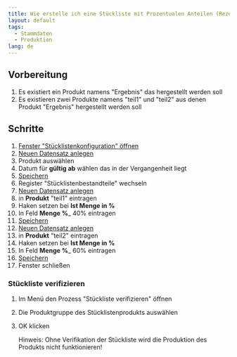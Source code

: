 ```yaml
---
title: Wie erstelle ich eine Stückliste mit Prozentualen Anteilen (Rezept) ?
layout: default
tags:
  - Stammdaten
  - Produktion
lang: de
---
```

## Vorbereitung
1. Es existiert ein Produkt namens "Ergebnis" das hergestellt werden soll
1. Es existieren zwei Produkte namens "teil1" und "teil2" aus denen Produkt "Ergebnis"  hergestellt werden soll


## Schritte
1. [Fenster "Stücklistenkonfiguration" öffnen](Wie_finde_und_öffne_ich_ein_Fenster)
1. [Neuen Datensatz anlegen](Wie_lege_ich_einen_neuen_datensatz_an)
1. Produkt auswählen
1. Datum für **gültig ab** wählen das in der Vergangenheit liegt
1. [Speichern](Wie_lege_ich_einen_neuen_datensatz_an)
1. Register "Stücklistenbestandteile" wechseln
1. [Neuen Datensatz anlegen](Wie_lege_ich_einen_neuen_datensatz_an)
1. in **Produkt** "teil1" eintragen
1. Haken setzen bei **Ist Menge in %**
1. In Feld **Menge %**_ 40% eintragen
1. [Speichern](Wie_lege_ich_einen_neuen_datensatz_an)
1. [Neuen Datensatz anlegen](Wie_lege_ich_einen_neuen_datensatz_an)
1. in **Produkt** "teil2" eintragen
1. Haken setzen bei **Ist Menge in %**
1. In Feld **Menge %**_ 60% eintragen
1. [Speichern](Wie_lege_ich_einen_neuen_datensatz_an)
1. Fenster schließen

### Stückliste verifizieren
1. Im Menü den Prozess "Stückliste verifizieren" öffnen
1. Die Produktgruppe des Stücklistenprodukts auswählen
1. OK klicken

   Hinweis: Ohne Verifikation der Stückliste wird die Produktion des Produkts nicht funktionieren!
